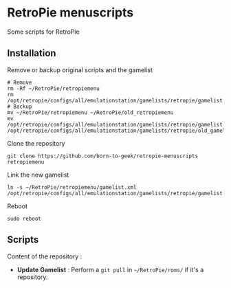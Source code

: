 # RetroPie menuscripts

Some scripts for RetroPie

## Installation

Remove or backup original scripts and the gamelist
```shell
# Remove
rm -Rf ~/RetroPie/retropiemenu
rm /opt/retropie/configs/all/emulationstation/gamelists/retropie/gamelist.xml
# Backup
mv ~/RetroPie/retropiemenu ~/RetroPie/old_retropiemenu
mv /opt/retropie/configs/all/emulationstation/gamelists/retropie/gamelist.xml /opt/retropie/configs/all/emulationstation/gamelists/retropie/old_gamelist.xml
```

Clone the repository
```shell
git clone https://github.com/born-to-geek/retropie-menuscripts retropiemenu
```

Link the new gamelist
```shell
ln -s ~/RetroPie/retropiemenu/gamelist.xml /opt/retropie/configs/all/emulationstation/gamelists/retropie/gamelist.xml
```

Reboot
```shell
sudo reboot
```

## Scripts

Content of the repository :
 - **Update Gamelist** : Perform a `git pull` in `~/RetroPie/roms/` if it's a repository.